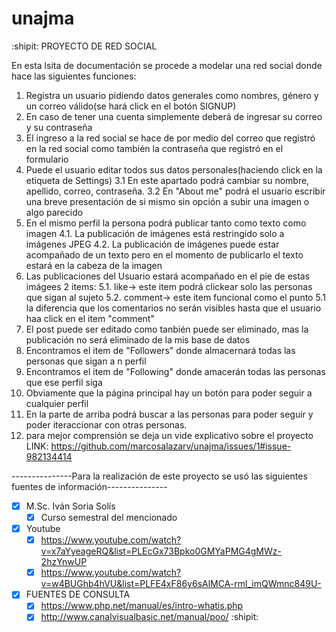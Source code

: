 # unajma
:shipit: PROYECTO DE RED SOCIAL 

En esta lsita de documentación se procede a modelar una red social donde hace las siguientes funciones:

1. Registra un usuario pidiendo datos generales como nombres, género y un correo válido(se hará click en el botón SIGNUP)
2. En caso de tener una cuenta simplemente deberá de ingresar su correo y su contraseña
2. El ingreso a la red social se hace de por medio del correo que registró en la red social como también la contraseña que registró en el formulario
3. Puede el usuario editar todos sus datos personales(haciendo click en la etiqueta de Settings)
3.1 En este apartado podrá cambiar su nombre, apellido, correo, contraseña.
3.2 En "About me" podrá el usuario escribir una breve presentación de si mismo sin opción a subir una imagen o algo parecido 
4. En el mismo perfil la persona podrá publicar tanto como texto como imagen
4.1. La publicación de imágenes está restringido solo a imágenes JPEG 
4.2. La publicación de imágenes puede estar acompañado de un texto pero en el momento de publicarlo el texto estará en la cabeza de la imagen 
5. Las publicaciones del Usuario estará acompañado en el pie de estas imágees 2 items:
5.1. like-> este item podrá clickear solo las personas que sigan al sujeto 
5.2. comment-> este item funcional como el punto 5.1 la diferencia que los comentarios no serán visibles hasta que el usuario haa click en el item "comment"
6. El post puede ser editado como tanbién puede ser eliminado, mas la publicación no será eliminado de la mis base de datos
7. Encontramos el item de "Followers" donde almacernará todas las personas que sigan a n perfil
8. Encontramos el item de "Following" donde amacerán todas las personas que ese perfil siga 
9. Obviamente que la página principal hay un botón para poder seguir a cualquier perfil 
10. En la parte de arriba podrá buscar a las personas para poder seguir y poder iteraccionar con otras personas.
11. para mejor comprensión se deja un vide explicativo sobre el proyecto
LINK: https://github.com/marcosalazarv/unajma/issues/1#issue-982134414

---------------Para la realización de este proyecto se usó las siguientes fuentes de información---------------

- [x] M.Sc. Iván Soria Solís
    - [X] Curso semestral del mencionado

- [x] Youtube
    - [X] https://www.youtube.com/watch?v=x7aYyeageRQ&list=PLEcGx73Bpko0GMYaPMG4gMWz-2hzYnwUP
    - [x] https://www.youtube.com/watch?v=w4BUGhb4hVU&list=PLFE4xF86y6sAlMCA-rml_imQWmnc849U-

- [x] FUENTES DE CONSULTA 
    - [X] https://www.php.net/manual/es/intro-whatis.php
    - [x] http://www.canalvisualbasic.net/manual/poo/
:shipit:
